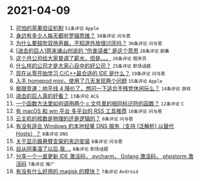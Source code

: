 # 2021-04-09

1. [可怕的苹果验证机制](https://www.v2ex.com/t/769272) `51条评论` `Apple`
1. [身边有多少人每天都听罗辑思维？](https://www.v2ex.com/t/769271) `38条评论` `问与答`
1. [为什么要鼓吹双扬声器，不知道外放很讨厌吗？](https://www.v2ex.com/t/769288) `36条评论` `问与答`
1. [[进击的巨人]原来谏山创说的 “伤害读者” 是这个意思](https://www.v2ex.com/t/769276) `28条评论` `剧集`
1. [这个月公司给大家普调了薪水，但是。。。](https://www.v2ex.com/t/769281) `26条评论` `程序员`
1. [什么样的公司才是大家心目中的好公司？](https://www.v2ex.com/t/769274) `25条评论` `职场话题`
1. [现在从零开始学习 C/C++最合适的 IDE 是什么？](https://www.v2ex.com/t/769286) `19条评论` `问与答`
1. [入手 homepod mini，使用了几天发现两个问题](https://www.v2ex.com/t/769285) `15条评论` `Apple`
1. [极限竞速：地平线 4 降价了，想问一下适合手残党休闲玩么？](https://www.v2ex.com/t/769292) `14条评论` `游戏`
1. [进击的巨人真的好看？](https://www.v2ex.com/t/769313) `13条评论` `ACG`
1. [一个函数方法里如何调用两个 c 文件里的相同标识符的函数？](https://www.v2ex.com/t/769277) `12条评论` `C`
1. [有 macOS 和 win 平台 多平台的 RSS 工具推荐](https://www.v2ex.com/t/769270) `10条评论` `问与答`
1. [云主机的核数是物理的还是逻辑的？](https://www.v2ex.com/t/769297) `8条评论` `问与答`
1. [有没有适合 Windows 的本地轻量 DNS 服务（支持 [泛解析] 以替代 Hosts）？](https://www.v2ex.com/t/769291) `8条评论` `DNS`
1. [关于显示器悬臂支架的夹边安装](https://www.v2ex.com/t/769278) `8条评论` `问与答`
1. [自从同事溜了以后,我....](https://www.v2ex.com/t/769275) `8条评论` `职场话题`
1. [分享一个一直更新 IDE 激活码， pycharm， Golang 激活码， phpstorm 激活码](https://www.v2ex.com/t/769305) `7条评论` `推广`
1. [有没有什么好用的 magisk 的模块？](https://www.v2ex.com/t/769290) `7条评论` `Android`
